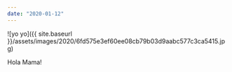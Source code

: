 ```yaml
---
date: "2020-01-12"
---
```


![yo yo]({{ site.baseurl }}/assets/images/2020/6fd575e3ef60ee08cb79b03d9aabc577c3ca5415.jpg)

Hola Mama!
